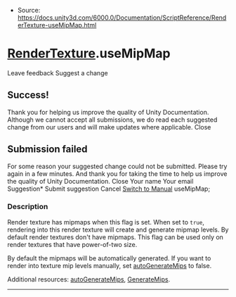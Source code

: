 * Source: https://docs.unity3d.com/6000.0/Documentation/ScriptReference/RenderTexture-useMipMap.html

#  [RenderTexture](https://docs.unity3d.com/6000.0/Documentation/ScriptReference/RenderTexture.html).useMipMap
Leave feedback
Suggest a change
## Success!
Thank you for helping us improve the quality of Unity Documentation. Although we cannot accept all submissions, we do read each suggested change from our users and will make updates where applicable.
Close
## Submission failed
For some reason your suggested change could not be submitted. Please <a>try again</a> in a few minutes. And thank you for taking the time to help us improve the quality of Unity Documentation.
Close
Your name Your email Suggestion* Submit suggestion
Cancel
[Switch to Manual](https://docs.unity3d.com/6000.0/Documentation/Manual/class-RenderTexture.html "Go to RenderTexture Component in the Manual")
useMipMap; 
### Description
Render texture has mipmaps when this flag is set.
When set to `true`, rendering into this render texture will create and generate mipmap levels. By default render textures don't have mipmaps. This flag can be used only on render textures that have power-of-two size.  
  
By default the mipmaps will be automatically generated. If you want to render into texture mip levels manually, set [autoGenerateMips](https://docs.unity3d.com/6000.0/Documentation/ScriptReference/RenderTexture-autoGenerateMips.html) to false.  
  
Additional resources: [autoGenerateMips](https://docs.unity3d.com/6000.0/Documentation/ScriptReference/RenderTexture-autoGenerateMips.html), [GenerateMips](https://docs.unity3d.com/6000.0/Documentation/ScriptReference/RenderTexture.GenerateMips.html).
* * *
